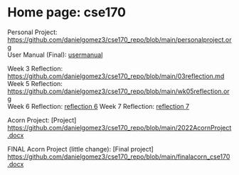 # Home page: cse170  

Personal Project: <https://github.com/danielgomez3/cse170_repo/blob/main/personalproject.org>  
User Manual (Final): [usermanual](./finalusermanual_cse180.org)

Week 3 Reflection: <https://github.com/danielgomez3/cse170_repo/blob/main/03reflection.md>  
Week 5 Reflection: <https://github.com/danielgomez3/cse170_repo/blob/main/wk05reflection.org>  
Week 6 Reflection:
[reflection 6](./week6_reflection.org)
Week 7 Reflection:
[reflection 7](./wk07reflection_cse170.org)

Acorn Project:
[Project] <https://github.com/danielgomez3/cse170_repo/blob/main/2022AcornProject.docx>

FINAL Acorn Project (little change):
[Final project] <https://github.com/danielgomez3/cse170_repo/blob/main/finalacorn_cse170.docx>
